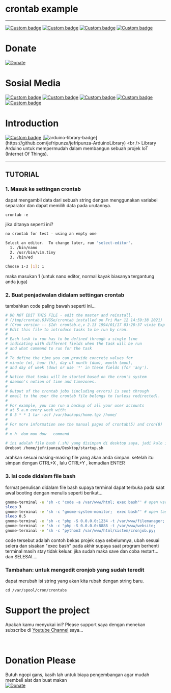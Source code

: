 # crontab example

---
[![Custom badge](https://img.shields.io/endpoint?style=for-the-badge&url=https%3A%2F%2Fjefripunza-youtube-channel-badge.vercel.app%2Fapi%2Fsubscriber)](https://www.youtube.com/user/jefripunza/)
[![Custom badge](https://img.shields.io/endpoint?style=for-the-badge&url=https%3A%2F%2Fjefripunza-youtube-channel-badge.vercel.app%2Fapi%2Fviews)](https://www.youtube.com/user/jefripunza/)
[![Custom badge](https://img.shields.io/endpoint?style=for-the-badge&url=https%3A%2F%2Fjefripunza-youtube-channel-badge.vercel.app%2Fapi%2Fcomments)](https://www.youtube.com/user/jefripunza/)
[![Custom badge](https://img.shields.io/endpoint?style=for-the-badge&url=https%3A%2F%2Fjefripunza-youtube-channel-badge.vercel.app%2Fapi%2Fvideos)](https://www.youtube.com/user/jefripunza/videos/)

# Donate
[![Donate](https://img.shields.io/badge/paypal-%2300457C.svg?&style=for-the-badge&logo=paypal&logoColor=white)](https://www.paypal.com/paypalme/jefripunza)

# Sosial Media

[![Custom badge](https://img.shields.io/badge/youtube-%23FF0000.svg?&style=for-the-badge&logo=youtube&logoColor=white)](https://www.youtube.com/user/jefripunza/)
[![Custom badge](https://img.shields.io/badge/instagram-%23E4405F.svg?&style=for-the-badge&logo=instagram&logoColor=white)](https://www.instagram.com/jefripunza/)
[![Custom badge](https://img.shields.io/badge/facebook-%231877F2.svg?&style=for-the-badge&logo=facebook&logoColor=white)](https://fb.com/jefripunza/)
[![Custom badge](https://img.shields.io/badge/twitter-%231DA1F2.svg?&style=for-the-badge&logo=twitter&logoColor=white)](https://twitter.com/jefripunza/)
[![Custom badge](https://img.shields.io/badge/linkedin-%230077B5.svg?&style=for-the-badge&logo=linkedin&logoColor=white)](https://www.linkedin.com/in/jefri-herdi-triyanto-ba76a8106/)

# Introduction
[![Custom badge](https://img.shields.io/badge/c%20-%2300599C.svg?&style=for-the-badge&logo=c&logoColor=white)](https://kelasrobot.com/belajar-pemrograman-dasar-arduino/)
[![arduino-library-badge](https://www.ardu-badge.com/badge/jefripunza.svg?)](https://github.com/jefripunza/jefripunza-ArduinoLibrary)
<br />
Library Arduino untuk mempermudah dalam membangun sebuah projek IoT (Internet Of Things).

---

## TUTORIAL

### 1. Masuk ke settingan crontab
dapat mengambil data dari sebuah string dengan menggunakan variabel separator dan dapat memilih data pada urutannya.
```shell
crontab -e
```
jika ditanya seperti ini?
```bash
no crontab for test - using an empty one

Select an editor.  To change later, run 'select-editor'.
  1. /bin/nano
  2. /usr/bin/vim.tiny
  3. /bin/ed

Choose 1-3 [1]: 1
```
maka masukan 1 (untuk nano editor, normal kayak biasanya tergantung anda juga)

### 2. Buat penjadwalan didalam settingan crontab
tambahkan code paling bawah seperti ini...
```bash
# DO NOT EDIT THIS FILE - edit the master and reinstall.
# (/tmp/crontab.6JVGSe/crontab installed on Fri Mar 12 14:59:38 2021)
# (Cron version -- $Id: crontab.c,v 2.13 1994/01/17 03:20:37 vixie Exp $)
# Edit this file to introduce tasks to be run by cron.
# 
# Each task to run has to be defined through a single line
# indicating with different fields when the task will be run
# and what command to run for the task
# 
# To define the time you can provide concrete values for
# minute (m), hour (h), day of month (dom), month (mon),
# and day of week (dow) or use '*' in these fields (for 'any').
# 
# Notice that tasks will be started based on the cron's system
# daemon's notion of time and timezones.
# 
# Output of the crontab jobs (including errors) is sent through
# email to the user the crontab file belongs to (unless redirected).
# 
# For example, you can run a backup of all your user accounts
# at 5 a.m every week with:
# 0 5 * * 1 tar -zcf /var/backups/home.tgz /home/
# 
# For more information see the manual pages of crontab(5) and cron(8)
# 
# m h  dom mon dow   command

# ini adalah file bash (.sh) yang disimpan di desktop saya, jadi kalo ingin membuat startup tinggal masukan ke file ini
@reboot /home/jefripunza/Desktop/startup.sh
```
arahkan sesuai masing-masing file yang akan anda simpan.
setelah itu simpan dengan CTRL+X , lalu CTRL+Y , kemudian ENTER

### 3. Isi code didalam file bash
format penulisan didalam file bash supaya terminal dapat terbuka pada saat awal booting dengan menulis seperti berikut...
```bash
gnome-terminal -e 'sh -c "code -a /var/www/html; exec bash"' # open vscode backend
sleep 3
gnome-terminal -e 'sh -c "gnome-system-monitor;  exec bash"' # open task manager
sleep 0.5
gnome-terminal -e 'sh -c "php -S 0.0.0.0:1234 -t /var/www/filemanager; exec bash"' # php dev filemanager, port: 1234
gnome-terminal -e 'sh -c "php -S 0.0.0.0:8888 -t /var/www/website;     exec bash"' # php dev website, port: 8888
gnome-terminal -e 'sh -c "python3 /var/www/html/sistem/cronjob.py;     exec bash"' # cronjob python (check routes backend for cronjob)
```
code tersebut adalah contoh bekas projek saya sebelumnya, ubah sesuai selera dan sisakan "exec bash" pada akhir supaya saat program berhenti terminal masih stay tidak keluar.
jika sudah maka save dan coba restart...
dan SELESAI....

### Tambahan: untuk mengedit cronjob yang sudah teredit
dapat merubah isi string yang akan kita rubah dengan string baru.
```shell
cd /var/spool/cron/crontabs
```


# Support the project
Apakah kamu menyukai ini? Please support saya dengan menekan subscribe di [Youtube Channel](https://www.youtube.com/user/jefripunza/) saya...

<br />

# Donation Please
Butuh ngopi gans, kasih lah untuk biaya pengembangan agar mudah membeli alat dan buat makan <br />
[![Donate](https://img.shields.io/badge/paypal-%2300457C.svg?&style=for-the-badge&logo=paypal&logoColor=white)](https://www.paypal.com/paypalme/jefripunza)
